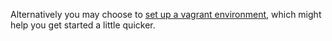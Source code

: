 Alternatively you may choose to [set up a vagrant environment](/Development/Vagrant-Development-Environment.md), which might help you get started a little quicker. 
